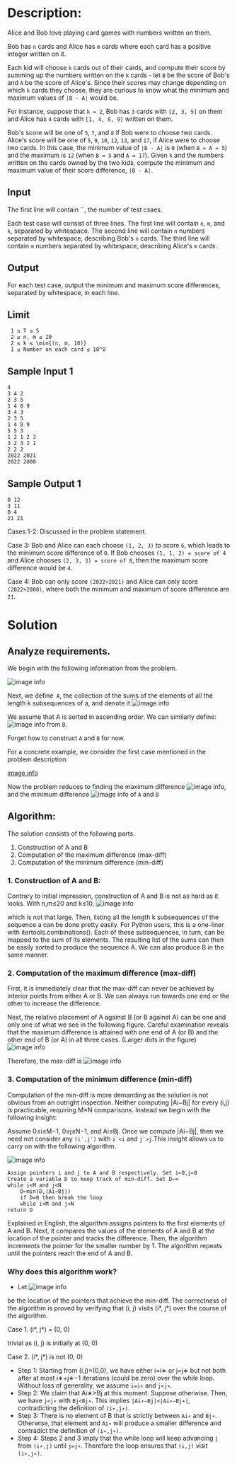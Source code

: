 # Description:

Alice and Bob love playing card games with numbers written on them.

Bob has `n` cards and Alice has `m` cards where each card has a positive integer written on it.

Each kid will choose `k` cards out of their cards, and compute their score by summing up the numbers written on the `k` cards - let `B` be the score of Bob's and `A` be the score of Alice's. Since their scores may change depending on which `k` cards they choose, they are curious to know what the minimum and maximum values of `|B - A|` would be.

For instance, suppose that `k = 2`, Bob has `3` cards with `[2, 3, 5]` on them and Alice has `4` cards with `[1, 4, 8, 9]` written on them.

Bob's score will be one of `5`, `7`, and `8` if Bob were to choose two cards.
Alice's score will be one of `5`, `9`, `10`, `12`, `13`, and `17`, if Alice were to choose two cards.
In this case, the minimum value of `|B - A|` is `0` (when `B = A = 5`) and the maximum is `12` (when `B = 5` and `A = 17`).
Given `k` and the numbers written on the cards owned by the two kids, compute the minimum and maximum value of their score difference, `|B - A|`.

## Input
The first line will contain ``, the number of test csaes.

Each test case will consist of three lines. The first line will contain `n`, `m`, and `k`, separated by whitespace. The second line will contain `n` numbers separated by whitespace, describing Bob's `n` cards. The third line will contain `m` numbers separated by whitespace, describing Alice's `m` cards.

## Output
For each test case, output the minimum and maximum score differences, separated by whitespace, in each line.

## Limit
```
 1 ≤ T ≤ 5 
 2 ≤ n, m ≤ 20 
 2 ≤ k ≤ \min{(n, m, 10)}
 1 ≤ Number on each card ≤ 10^8 
```

## Sample Input 1
```
4
3 4 2
2 3 5
1 4 8 9
3 4 3
2 3 5
1 4 8 9
5 5 3
1 2 1 2 3
3 2 3 2 1
2 2 2
2022 2021
2022 2000
```
## Sample Output 1
```
0 12
3 11
0 4
21 21
```
Cases 1-2: Discussed in the problem statement.

Case 3: Bob and Alice can each choose `(1, 2, 3)` to score `6`, which leads to the minimum score difference of `0`. If Bob chooses `(1, 1, 2) = score of 4` and Alice chooses `(2, 3, 3) = score of 8`, then the maximum score difference would be `4`.

Case 4: Bob can only score `(2022+2021)` and Alice can only score `(2022+2000)`, where both the minimum and maximum of score difference are `21`.

# Solution
## Analyze requirements.
We begin with the following information from the problem.

![image info](./1.png)

Next, we define` A`, the collection of the sums of the elements of all the length k subsequences of a, and denote it ![image info](./2.png)

We assume that A is sorted in ascending order. We can similarly define: ![image info](./3.png) from `B`.

Forget how to construct `A` and `B` for now.

For a concrete example, we consider the first case mentioned in the problem description.

[image info](./4.png)

Now the problem reduces to finding the maximum difference ![image info](./5.png), and the minimum difference ![image info](./6.png) of `A` and `B`

## Algorithm:
The solution consists of the following parts.

1. Construction of A and B
2. Computation of the maximum difference (max-diff)
3. Computation of the minimum difference (min-diff)

### 1. Construction of A and B:
Contrary to initial impression, construction of A and B is not as hard as it looks. With n,m≤20 and k≤10, ![image info](./66.png)


which is not that large. Then, listing all the length k subsequences of the sequence a can be done pretty easily. For Python users, this is a one-liner with itertools.combinations(). Each of these subsequences, in turn, can be mapped to the sum of its elements. The resulting list of the sums can then be easily sorted to produce the sequence A. We can also produce B in the same manner.

### 2. Computation of the maximum difference (max-diff)

First, it is immediately clear that the max-diff can never be achieved by interior points from either A or B. We can always run towards one end or the other to increase the difference.

Next, the relative placement of A against B (or B against A) can be one and only one of what we see in the following figure. Careful examination reveals that the maximum difference is attained with one end of A (or B) and the other end of B (or A) in all three cases.  (Larger dots in the figure) ![image info](./7.png)

Therefore, the max-diff is ![image info](./8.png)

### 3. Computation of the minimum difference (min-diff)

Computation of the min-diff is more demanding as the solution is not obvious from an outright inspection. Neither computing |Ai−Bj| for every (i,j) is practicable, requiring M×N comparisons. Instead we begin with the following insight:

Assume 0≤i≤M−1, 0≤j≤N−1, and Ai≤Bj. Once we compute |Ai−Bj|, then we need not consider any `(i′,j′)` with `i′<i` and `j′>j`.This insight allows us to carry on with the following algorithm.

![image info](./9.png)

```
Assign pointers i and j to A and B respectively. Set i←0,j←0
Create a variable D to keep track of min-diff. Set D←∞
while i<M and j<N
    D←min(D,|Ai−Bj|)
    if D=0 then break the loop
    while i<M and j<N
return D
```
Explained in English, the algorithm assigns pointers to the first elements of A and B. Next, it compares the values of the elements of A and B at the location of the pointer and tracks the difference. Then, the algorithm increments the pointer for the smaller number by 1. The algorithm repeats until the pointers reach the end of A and B.

### Why does this algorithm work?

* Let ![image info](./10.png)

be the location of the pointers that achieve the min-diff. The correctness of the algorithm is proved by verifying that (i, j) visits (i*, j*) over the course of the algorithm.

Case 1. (i*, j*) = (0, 0)

trivial as (i, j) is initially at (0, 0)

Case 2. (i*, j*) is not (0, 0)

* Step 1: Starting from (i,j)=(0,0), we have either i=i∗ or j=j∗ but not both after at most i∗+j∗−1 iterations (could be zero) over the while loop. Without loss of generality, we assume `i=i∗` and `j<j∗`.
* Step 2: We claim that Ai∗>Bj at this moment. Suppose otherwise. Then, we have `j<j∗` with `Bj<Bj∗`. This implies `|Ai∗−Bj|<|Ai∗−Bj∗|`, contradicting the definition of `(i∗,j∗)`.
* Step 3: There is no element of B that is strictly between `Ai∗` and `Bj∗`. Otherwise, that element and `Ai∗` will produce a smaller difference and contradict the definition of `(i∗,j∗)`.
* Step 4: Steps 2 and 3 imply that the while loop will keep advancing `j` from `(i∗,j)` until `j=j∗`. Therefore the loop ensures that `(i,j)` visit `(i∗,j∗)`.